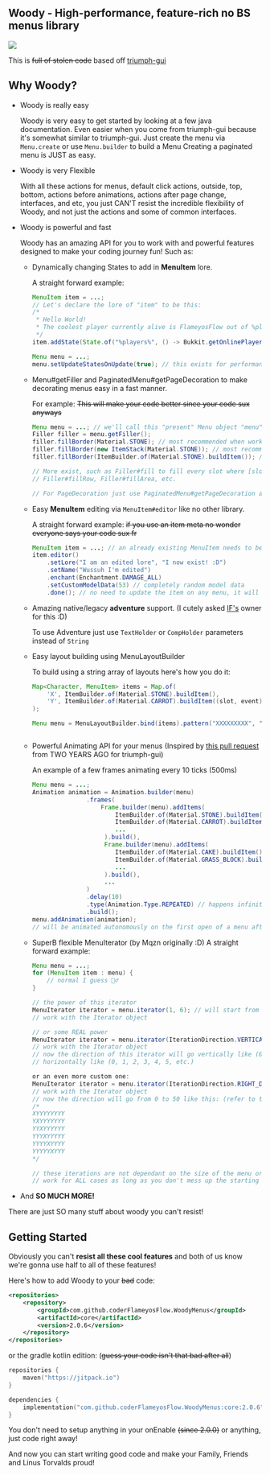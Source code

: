 ## Woody - High-performance, feature-rich no BS menus library
[![](https://dcbadge.vercel.app/api/server/Zj6KBS7UwX)](https://discord.gg/Zj6KBS7UwX)

This is ~~full of stolen code~~ based off [triumph-gui](https://github.com/TriumphTeam/triumph-gui)

## Why Woody?
- Woody is really easy

  Woody is very easy to get started by looking at a few java documentation.
  Even easier when you come from triumph-gui because it's somewhat similar to triumph-gui.
  Just create the menu via `Menu.create` or use `Menu.builder` to build a Menu
  Creating a paginated menu is JUST as easy.

- Woody is very Flexible

  With all these actions for menus, default click actions, outside, top, bottom,
  actions before animations, actions after page change, interfaces, and etc, you just
  CAN'T resist the incredible flexibility of Woody, and not just the actions and some
  of common interfaces.
  
- Woody is powerful and fast
  
  Woody has an amazing API for you to work with and powerful features designed to make your coding journey fun!
  Such as:
  - Dynamically changing States to add in **MenuItem** lore.

    A straight forward example:
    ```java
    MenuItem item = ...;
    // Let's declare the lore of "item" to be this:
    /*
     * Hello World!
     * The coolest player currently alive is FlameyosFlow out of %players% players in the server
     */
    item.addState(State.of("%players%", () -> Bukkit.getOnlinePlayers().size(), item));

    Menu menu = ...;
    menu.setUpdateStatesOnUpdate(true); // this exists for performance reasons
    ```
  - Menu#getFiller and PaginatedMenu#getPageDecoration to make
    decorating menus easy in a fast manner.

    For example: ~~This will make your code better since your code sux anyways~~
    ```java
    Menu menu = ...; // we'll call this "present" Menu object "menu"
    Filler filler = menu.getFiller();
    filler.fillBorder(Material.STONE); // most recommended when working with glass panes on newer versions
    filler.fillBorder(new ItemStack(Material.STONE)); // most recommended when working with glass panes on legacy
    filler.fillBorder(ItemBuilder.of(Material.STONE).buildItem()); // most recommended for ANYTHING else

    // More exist, such as Filler#fill to fill every slot where [slot != null]
    // Filler#fillRow, Filler#fillArea, etc.

    // For PageDecoration just use PaginatedMenu#getPageDecoration and it should be looking just the same.
    ```
  - Easy **MenuItem** editing via `MenuItem#editor` like no other library.

    A straight forward example: ~~if you use an item meta no wonder everyone says your code sux fr~~
    ```java
    MenuItem item = ...; // an already existing MenuItem needs to be present, let's call this "item"
    item.editor()
        .setLore("I am an edited lore", "I now exist! :D")
        .setName("Wussuh I'm edited")
        .enchant(Enchantment.DAMAGE_ALL)
        .setCustomModelData(53) // completely random model data
        .done(); // no need to update the item on any menu, it will automatically change :D
    ```
  - Amazing native/legacy **adventure** support. (I cutely asked [IF's](https://github.com/stefvanschie/IF) owner for this :D)
    
    To use Adventure just use `TextHolder` or `CompHolder` parameters instead of `String`
  - Easy layout building using MenuLayoutBuilder
    
    To build using a string array of layouts here's how you do it:
    ```java
    Map<Character, MenuItem> items = Map.of(
        'X', ItemBuilder.of(Material.STONE).buildItem(),
        'Y', ItemBuilder.of(Material.CARROT).buildItem((slot, event) -> Bukkit.getLogger().info("A carrot got clicked!")
    );

    Menu menu = MenuLayoutBuilder.bind(items).pattern("XXXXXXXXX", "XYY   YYX", "XXXXXXXXX").createMenu("&4Sick Menu Building", EnumSet.allOf(Modifier.class));
   ```
   ```

  - Powerful Animating API for your menus (Inspired by [this pull request](https://github.com/TriumphTeam/triumph-gui/pull/49) from TWO YEARS AGO for triumph-gui)
    
    An example of a few frames animating every 10 ticks (500ms)
    ```java
    Menu menu = ...;
    Animation animation = Animation.builder(menu)
                   .frames(
                       Frame.builder(menu).addItems(
                           ItemBuilder.of(Material.STONE).buildItem(),
                           ItemBuilder.of(Material.CARROT).buildItem(),
                           ...
                        ).build(),
                        Frame.builder(menu).addItems(
                           ItemBuilder.of(Material.CAKE).buildItem(),
                           ItemBuilder.of(Material.GRASS_BLOCK).buildItem(),
                           ...
                        ).build(),
                        ...
                   )
                   .delay(10)
                   .type(Animation.Type.REPEATED) // happens infinitely until the last viewer of the menu closes the menu
                   .build();
    menu.addAnimation(animation);
    // will be animated autonomously on the first open of a menu after 0 viewers
    ```
  - SuperB flexible MenuIterator (by Mqzn originally :D)
    A straight forward example:
    ```java
    Menu menu = ...;
    for (MenuItem item : menu) {
        // normal I guess 🤷‍♂️
    }

    // the power of this iterator
    MenuIterator iterator = menu.iterator(1, 6); // will start from row 1, and column 6
    // work with the Iterator object

    // or some REAL power
    MenuIterator iterator = menu.iterator(IterationDirection.VERTICAL);
    // work with the Iterator object
    // now the direction of this iterator will go vertically like (0, 9, 18, 27, 36, 45, 1, 10, 19, etc.) instead of
    // horizontally like (0, 1, 2, 3, 4, 5, etc.)
    
    or an even more custom one:
    MenuIterator iterator = menu.iterator(IterationDirection.RIGHT_DOWNWARDS_ONLY);
    // work with the Iterator object
    // now the direction will go from 0 to 50 like this: (refer to the X's)
    /*
    XYYYYYYYY
    YXYYYYYYY
    YYXYYYYYY
    YYYXYYYYY
    YYYYXYYYY
    YYYYYXYYY
    */
    
    // these iterations are not dependant on the size of the menu or the starting row and column, these directions
    // work for ALL cases as long as you don't mess up the starting row and/or column.
    ```

- And **SO MUCH MORE!**

There are just SO many stuff about woody you can't resist!

## Getting Started
Obviously you can't **resist all these cool features** and both of us know we're gonna use half to all of these features!

Here's how to add Woody to your ~~bad~~ code:
```xml
<repositories>
    <repository>
        <groupId>com.github.coderFlameyosFlow.WoodyMenus</groupId>
        <artifactId>core</artifactId>
        <version>2.0.6</version>
    </repository>
</repositories>
```

or the gradle kotlin edition: (~~guess your code isn't that bad after all~~)
```kt
repositories {
    maven("https://jitpack.io")
}

dependencies {
    implementation("com.github.coderFlameyosFlow.WoodyMenus:core:2.0.6")
}
```

You don't need to setup anything in your onEnable ~~(since 2.0.0)~~ or anything, just code right away!
 
And now you can start writing good code and make your Family, Friends and Linus Torvalds proud!
